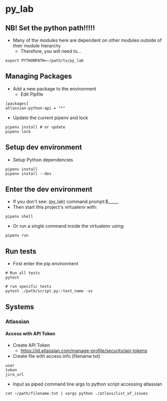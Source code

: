 # py_lab

## NB! Set the python path!!!!!
* Many of the modules here are dependent on other modules outside of their module hierarchy
  * Therefore, you will need to...
```
export PYTHONPATH=~/path/to/py_lab
```

## Managing Packages

* Add a new package to the environment
    * Edit Pipfile

```
[packages]
atlassian-python-api = "*"
```

* Update the current pipenv and lock

```
pipenv install # or update
pipenv lock
```

## Setup dev environment

* Setup Python dependencies

```
pipenv install
pipenv install --dev
```

## Enter the dev environment
* If you don't see: (py_lab) command prompt:$_____
* Then start this project's virtualenv with:

```
pipenv shell
```

* Or run a single command inside the virtualenv using:

```
pipenv run
```

## Run tests
* First enter the pip environment
```
# Run all tests
pytest

# run specific tests
pytest ./path/script.py::test_name -sv
```

## Systems

### Atlassian

#### Access with API Token

* Create API Token
    * https://id.atlassian.com/manage-profile/security/api-tokens
* Create file with access info (filename.txt)

```
user
token
jira_url
```

* Input as piped command line args to python script accessing atlassian

```
cat ~/path/filename.txt | xargs python ./atlass/list_of_issues
```